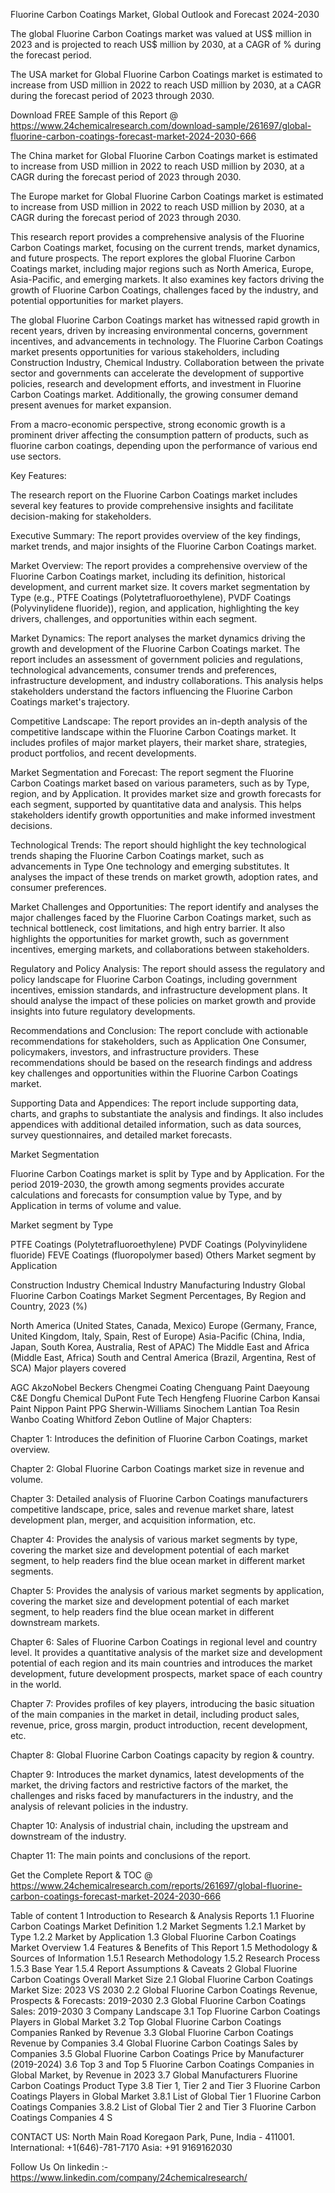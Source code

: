 Fluorine Carbon Coatings Market, Global Outlook and Forecast 2024-2030

The global Fluorine Carbon Coatings market was valued at US$ million in 2023 and is projected to reach US$ million by 2030, at a CAGR of % during the forecast period.

The USA market for Global Fluorine Carbon Coatings market is estimated to increase from USD million in 2022 to reach USD million by 2030, at a CAGR during the forecast period of 2023 through 2030.

Download FREE Sample of this Report @ https://www.24chemicalresearch.com/download-sample/261697/global-fluorine-carbon-coatings-forecast-market-2024-2030-666

The China market for Global Fluorine Carbon Coatings market is estimated to increase from USD million in 2022 to reach USD million by 2030, at a CAGR during the forecast period of 2023 through 2030.

The Europe market for Global Fluorine Carbon Coatings market is estimated to increase from USD million in 2022 to reach USD million by 2030, at a CAGR during the forecast period of 2023 through 2030.

This research report provides a comprehensive analysis of the Fluorine Carbon Coatings market, focusing on the current trends, market dynamics, and future prospects. The report explores the global Fluorine Carbon Coatings market, including major regions such as North America, Europe, Asia-Pacific, and emerging markets. It also examines key factors driving the growth of Fluorine Carbon Coatings, challenges faced by the industry, and potential opportunities for market players.

The global Fluorine Carbon Coatings market has witnessed rapid growth in recent years, driven by increasing environmental concerns, government incentives, and advancements in technology. The Fluorine Carbon Coatings market presents opportunities for various stakeholders, including Construction Industry, Chemical Industry. Collaboration between the private sector and governments can accelerate the development of supportive policies, research and development efforts, and investment in Fluorine Carbon Coatings market. Additionally, the growing consumer demand present avenues for market expansion.

From a macro-economic perspective, strong economic growth is a prominent driver affecting the consumption pattern of products, such as fluorine carbon coatings, depending upon the performance of various end use sectors.

Key Features:

The research report on the Fluorine Carbon Coatings market includes several key features to provide comprehensive insights and facilitate decision-making for stakeholders.

Executive Summary: The report provides overview of the key findings, market trends, and major insights of the Fluorine Carbon Coatings market.

Market Overview: The report provides a comprehensive overview of the Fluorine Carbon Coatings market, including its definition, historical development, and current market size. It covers market segmentation by Type (e.g., PTFE Coatings (Polytetrafluoroethylene), PVDF Coatings (Polyvinylidene fluoride)), region, and application, highlighting the key drivers, challenges, and opportunities within each segment.

Market Dynamics: The report analyses the market dynamics driving the growth and development of the Fluorine Carbon Coatings market. The report includes an assessment of government policies and regulations, technological advancements, consumer trends and preferences, infrastructure development, and industry collaborations. This analysis helps stakeholders understand the factors influencing the Fluorine Carbon Coatings market's trajectory.

Competitive Landscape: The report provides an in-depth analysis of the competitive landscape within the Fluorine Carbon Coatings market. It includes profiles of major market players, their market share, strategies, product portfolios, and recent developments.

Market Segmentation and Forecast: The report segment the Fluorine Carbon Coatings market based on various parameters, such as by Type, region, and by Application. It provides market size and growth forecasts for each segment, supported by quantitative data and analysis. This helps stakeholders identify growth opportunities and make informed investment decisions.

Technological Trends: The report should highlight the key technological trends shaping the Fluorine Carbon Coatings market, such as advancements in Type One technology and emerging substitutes. It analyses the impact of these trends on market growth, adoption rates, and consumer preferences.

Market Challenges and Opportunities: The report identify and analyses the major challenges faced by the Fluorine Carbon Coatings market, such as technical bottleneck, cost limitations, and high entry barrier. It also highlights the opportunities for market growth, such as government incentives, emerging markets, and collaborations between stakeholders.

Regulatory and Policy Analysis: The report should assess the regulatory and policy landscape for Fluorine Carbon Coatings, including government incentives, emission standards, and infrastructure development plans. It should analyse the impact of these policies on market growth and provide insights into future regulatory developments.

Recommendations and Conclusion: The report conclude with actionable recommendations for stakeholders, such as Application One Consumer, policymakers, investors, and infrastructure providers. These recommendations should be based on the research findings and address key challenges and opportunities within the Fluorine Carbon Coatings market.

Supporting Data and Appendices: The report include supporting data, charts, and graphs to substantiate the analysis and findings. It also includes appendices with additional detailed information, such as data sources, survey questionnaires, and detailed market forecasts.

Market Segmentation

Fluorine Carbon Coatings market is split by Type and by Application. For the period 2019-2030, the growth among segments provides accurate calculations and forecasts for consumption value by Type, and by Application in terms of volume and value.

Market segment by Type

PTFE Coatings (Polytetrafluoroethylene)
PVDF Coatings (Polyvinylidene fluoride)
FEVE Coatings (fluoropolymer based)
Others
Market segment by Application

Construction Industry
Chemical Industry
Manufacturing Industry
Global Fluorine Carbon Coatings Market Segment Percentages, By Region and Country, 2023 (%)

North America (United States, Canada, Mexico)
Europe (Germany, France, United Kingdom, Italy, Spain, Rest of Europe)
Asia-Pacific (China, India, Japan, South Korea, Australia, Rest of APAC)
The Middle East and Africa (Middle East, Africa)
South and Central America (Brazil, Argentina, Rest of SCA)
Major players covered

AGC
AkzoNobel
Beckers
Chengmei Coating
Chenguang Paint
Daeyoung C&E
Dongfu Chemical
DuPont
Fute Tech
Hengfeng Fluorine Carbon
Kansai Paint
Nippon Paint
PPG
Sherwin-Williams
Sinochem Lantian
Toa Resin
Wanbo Coating
Whitford
Zebon
Outline of Major Chapters:

Chapter 1: Introduces the definition of Fluorine Carbon Coatings, market overview.

Chapter 2: Global Fluorine Carbon Coatings market size in revenue and volume.

Chapter 3: Detailed analysis of Fluorine Carbon Coatings manufacturers competitive landscape, price, sales and revenue market share, latest development plan, merger, and acquisition information, etc.

Chapter 4: Provides the analysis of various market segments by type, covering the market size and development potential of each market segment, to help readers find the blue ocean market in different market segments.

Chapter 5: Provides the analysis of various market segments by application, covering the market size and development potential of each market segment, to help readers find the blue ocean market in different downstream markets.

Chapter 6: Sales of Fluorine Carbon Coatings in regional level and country level. It provides a quantitative analysis of the market size and development potential of each region and its main countries and introduces the market development, future development prospects, market space of each country in the world.

Chapter 7: Provides profiles of key players, introducing the basic situation of the main companies in the market in detail, including product sales, revenue, price, gross margin, product introduction, recent development, etc.

Chapter 8: Global Fluorine Carbon Coatings capacity by region & country.

Chapter 9: Introduces the market dynamics, latest developments of the market, the driving factors and restrictive factors of the market, the challenges and risks faced by manufacturers in the industry, and the analysis of relevant policies in the industry.

Chapter 10: Analysis of industrial chain, including the upstream and downstream of the industry.

Chapter 11: The main points and conclusions of the report.

Get the Complete Report & TOC @ https://www.24chemicalresearch.com/reports/261697/global-fluorine-carbon-coatings-forecast-market-2024-2030-666

Table of content
1 Introduction to Research & Analysis Reports
1.1 Fluorine Carbon Coatings Market Definition
1.2 Market Segments
1.2.1 Market by Type
1.2.2 Market by Application
1.3 Global Fluorine Carbon Coatings Market Overview
1.4 Features & Benefits of This Report
1.5 Methodology & Sources of Information
1.5.1 Research Methodology
1.5.2 Research Process
1.5.3 Base Year
1.5.4 Report Assumptions & Caveats
2 Global Fluorine Carbon Coatings Overall Market Size
2.1 Global Fluorine Carbon Coatings Market Size: 2023 VS 2030
2.2 Global Fluorine Carbon Coatings Revenue, Prospects & Forecasts: 2019-2030
2.3 Global Fluorine Carbon Coatings Sales: 2019-2030
3 Company Landscape
3.1 Top Fluorine Carbon Coatings Players in Global Market
3.2 Top Global Fluorine Carbon Coatings Companies Ranked by Revenue
3.3 Global Fluorine Carbon Coatings Revenue by Companies
3.4 Global Fluorine Carbon Coatings Sales by Companies
3.5 Global Fluorine Carbon Coatings Price by Manufacturer (2019-2024)
3.6 Top 3 and Top 5 Fluorine Carbon Coatings Companies in Global Market, by Revenue in 2023
3.7 Global Manufacturers Fluorine Carbon Coatings Product Type
3.8 Tier 1, Tier 2 and Tier 3 Fluorine Carbon Coatings Players in Global Market
3.8.1 List of Global Tier 1 Fluorine Carbon Coatings Companies
3.8.2 List of Global Tier 2 and Tier 3 Fluorine Carbon Coatings Companies
4 S

CONTACT US:
North Main Road Koregaon Park, Pune, India - 411001.
International: +1(646)-781-7170
Asia: +91 9169162030

Follow Us On linkedin :- https://www.linkedin.com/company/24chemicalresearch/
